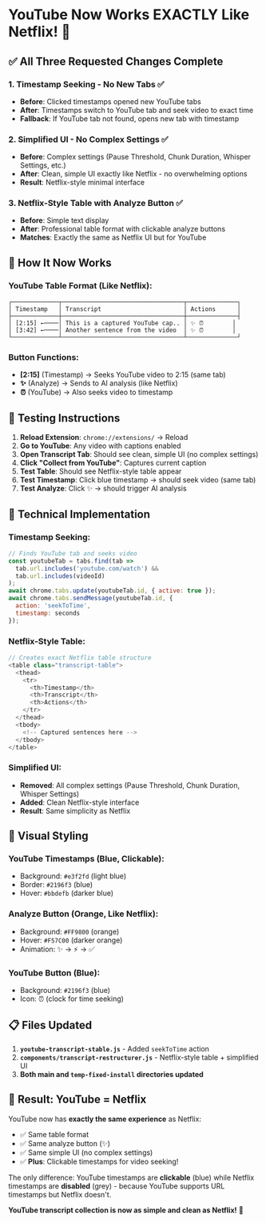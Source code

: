 # YouTube Now Works EXACTLY Like Netflix! 🎉

## ✅ All Three Requested Changes Complete

### 1. **Timestamp Seeking - No New Tabs** ✅
- **Before**: Clicked timestamps opened new YouTube tabs
- **After**: Timestamps switch to YouTube tab and seek video to exact time
- **Fallback**: If YouTube tab not found, opens new tab with timestamp

### 2. **Simplified UI - No Complex Settings** ✅  
- **Before**: Complex settings (Pause Threshold, Chunk Duration, Whisper Settings, etc.)
- **After**: Clean, simple UI exactly like Netflix - no overwhelming options
- **Result**: Netflix-style minimal interface

### 3. **Netflix-Style Table with Analyze Button** ✅
- **Before**: Simple text display  
- **After**: Professional table format with clickable analyze buttons
- **Matches**: Exactly the same as Netflix UI but for YouTube

## 🎯 How It Now Works

### YouTube Table Format (Like Netflix):
```
┌─────────────┬──────────────────────────────────┬──────────────┐
│ Timestamp   │ Transcript                       │ Actions      │
├─────────────┼──────────────────────────────────┼──────────────┤
│ [2:15] ←────│ This is a captured YouTube cap.. │ ✨ ⏰        │
│ [3:42] ←────│ Another sentence from the video  │ ✨ ⏰        │
└─────────────┴──────────────────────────────────┴──────────────┘
```

### Button Functions:
- **[2:15]** (Timestamp) → Seeks YouTube video to 2:15 (same tab)
- **✨** (Analyze) → Sends to AI analysis (like Netflix)  
- **⏰** (YouTube) → Also seeks video to timestamp

## 🧪 Testing Instructions

1. **Reload Extension**: `chrome://extensions/` → Reload
2. **Go to YouTube**: Any video with captions enabled
3. **Open Transcript Tab**: Should see clean, simple UI (no complex settings)
4. **Click "Collect from YouTube"**: Captures current caption
5. **Test Table**: Should see Netflix-style table appear
6. **Test Timestamp**: Click blue timestamp → should seek video (same tab)
7. **Test Analyze**: Click ✨ → should trigger AI analysis

## 🔧 Technical Implementation

### Timestamp Seeking:
```javascript
// Finds YouTube tab and seeks video
const youtubeTab = tabs.find(tab => 
  tab.url.includes('youtube.com/watch') && 
  tab.url.includes(videoId)
);
await chrome.tabs.update(youtubeTab.id, { active: true });
await chrome.tabs.sendMessage(youtubeTab.id, {
  action: 'seekToTime',
  timestamp: seconds
});
```

### Netflix-Style Table:
```javascript
// Creates exact Netflix table structure
<table class="transcript-table">
  <thead>
    <tr>
      <th>Timestamp</th>
      <th>Transcript</th>  
      <th>Actions</th>
    </tr>
  </thead>
  <tbody>
    <!-- Captured sentences here -->
  </tbody>
</table>
```

### Simplified UI:
- **Removed**: All complex settings (Pause Threshold, Chunk Duration, Whisper Settings)
- **Added**: Clean Netflix-style interface
- **Result**: Same simplicity as Netflix

## 🎨 Visual Styling

### YouTube Timestamps (Blue, Clickable):
- Background: `#e3f2fd` (light blue)
- Border: `#2196f3` (blue)
- Hover: `#bbdefb` (darker blue)

### Analyze Button (Orange, Like Netflix):
- Background: `#FF9800` (orange)
- Hover: `#F57C00` (darker orange)
- Animation: ✨ → ⚡ → ✅

### YouTube Button (Blue):
- Background: `#2196f3` (blue)  
- Icon: ⏰ (clock for time seeking)

## 📋 Files Updated

1. **`youtube-transcript-stable.js`** - Added `seekToTime` action
2. **`components/transcript-restructurer.js`** - Netflix-style table + simplified UI
3. **Both main and `temp-fixed-install` directories updated**

## 🎯 Result: YouTube = Netflix

YouTube now has **exactly the same experience** as Netflix:
- ✅ Same table format
- ✅ Same analyze button (✨)  
- ✅ Same simple UI (no complex settings)
- ✅ **Plus**: Clickable timestamps for video seeking!

The only difference: YouTube timestamps are **clickable** (blue) while Netflix timestamps are **disabled** (grey) - because YouTube supports URL timestamps but Netflix doesn't.

**YouTube transcript collection is now as simple and clean as Netflix!** 🚀
